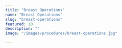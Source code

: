 ```yaml
---
title: "Breast Operations"
name: "Breast Operations"
slug: "breast-operations"
featured: 10
description: ""
image: "/images/procedures/breast-operations.jpg"

---
```

